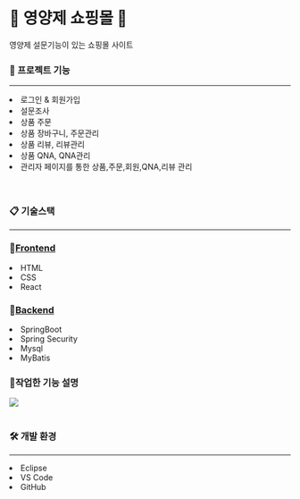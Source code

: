 <div>

# 💊 **영양제 쇼핑몰** 💊

</div>

<span>영양제 설문기능이 있는 쇼핑몰 사이트</span>


<div>

### 🔎 프로젝트 기능

</div>
<hr>
<li>로그인 & 회원가입</li>
<li>설문조사</li>
<li>상품 주문</li>
<li>상품 장바구니, 주문관리</li>
<li>상품 리뷰, 리뷰관리</li>
<li>상품 QNA, QNA관리</li>
<li>관리자 페이지를 통한 상품,주문,회원,QNA,리뷰 관리</li>
<br>
<br>


<div>

### 📋 기술스택

</div>
<hr>

 ###  📕[Frontend](https://github.com/BernardMaeng/Front-End.git)
<li>HTML</li>
<li>CSS</li>
<li>React</li>

 ###  📘[Backend](https://github.com/BernardMaeng/Back-End.git)
<li>SpringBoot</li>
<li>Spring Security</li>
<li>Mysql</li>
<li>MyBatis</li>

### 📌작업한 기능 설명
<img src=https://user-images.githubusercontent.com/115197642/210564624-6b68568d-eb07-4823-b8b0-f8bc9b83407a.png/>

<br>
<br>

<div>

### 🛠 개발 환경

</div>
<hr>
<li>Eclipse</li>
<li>VS Code</li>
<li>GitHub</li>
